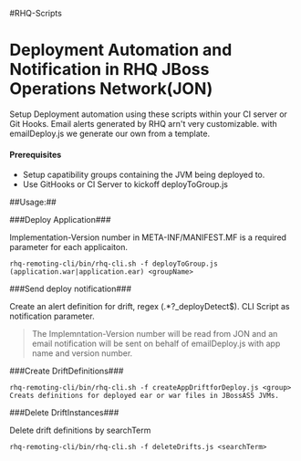 #RHQ-Scripts

Deployment Automation and Notification in RHQ JBoss Operations Network(JON)
===========================================================================
Setup Deployment automation using these scripts within your CI server or Git Hooks.  Email alerts generated by RHQ arn't very customizable.  with emailDeploy.js we generate our own from a template.

#### Prerequisites ####
* Setup capatibility groups containing the JVM being deployed to. 
* Use GitHooks or CI Server to kickoff deployToGroup.js


##Usage:##

###Deploy Application###

Implementation-Version number in META-INF/MANIFEST.MF is a required parameter for each applicaiton.

```
rhq-remoting-cli/bin/rhq-cli.sh -f deployToGroup.js (application.war|application.ear) <groupName>
```

###Send deploy notification###

Create an alert definition for drift, regex (.*?_deployDetect$). CLI Script as notification parameter.

> The Implemntation-Version number will be read from JON and an email notification will be sent on behalf of emailDeploy.js with app name and version number.

###Create DriftDefinitions### 

```
rhq-remoting-cli/bin/rhq-cli.sh -f createAppDriftforDeploy.js <group>
Creats definitions for deployed ear or war files in JBossAS5 JVMs.
```

###Delete DriftInstances###

Delete drift definitions by searchTerm

```
rhq-remoting-cli/bin/rhq-cli.sh -f deleteDrifts.js <searchTerm>
```

